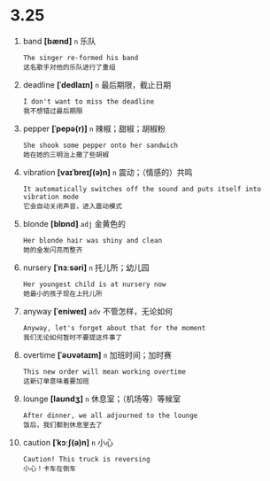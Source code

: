 # 3.25

1. band **[bænd]** `n` 乐队

   ```
   The singer re-formed his band
   这名歌手对他的乐队进行了重组
   ```

2. deadline **[ˈdedlaɪn]** `n` 最后期限，截止日期

   ```
   I don't want to miss the deadline
   我不想错过最后期限
   ```

3. pepper **[ˈpepə(r)]** `n` 辣椒；甜椒；胡椒粉

   ```
   She shook some pepper onto her sandwich
   她在她的三明治上撒了些胡椒
   ```

4. vibration **[vaɪˈbreɪʃ(ə)n]** `n` 震动；（情感的）共鸣

   ```
   It automatically switches off the sound and puts itself into vibration mode
   它会自动关闭声音，进入震动模式
   ```

5. blonde **[blɒnd]** `adj` 金黄色的

   ```
   Her blonde hair was shiny and clean
   她的金发闪亮而整齐
   ```

6. nursery **[ˈnɜːsəri]** `n` 托儿所；幼儿园

   ```
   Her youngest child is at nursery now
   她最小的孩子现在上托儿所
   ```

7. anyway **[ˈeniweɪ]** `adv` 不管怎样，无论如何

   ```
   Anyway, let's forget about that for the moment
   我们无论如何暂时不要提这件事了
   ```

8. overtime **[ˈəʊvətaɪm]** `n` 加班时间；加时赛

   ```
   This new order will mean working overtime
   这新订单意味着要加班
   ```

9. lounge **[laʊndʒ]** `n` 休息室；（机场等）等候室

   ```
   After dinner, we all adjourned to the lounge
   饭后，我们都到休息室去了
   ```

10. caution **[ˈkɔːʃ(ə)n]** `n` 小心

    ```
    Caution! This truck is reversing
    小心！卡车在倒车
    ```
